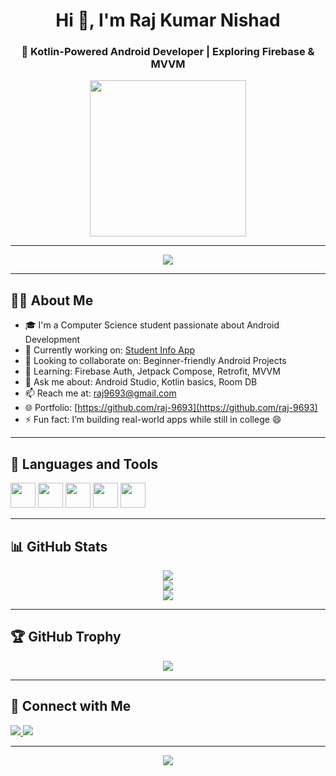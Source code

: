
<h1 align="center">Hi 👋, I'm Raj Kumar Nishad</h1>
<h3 align="center">🚀 Kotlin-Powered Android Developer | Exploring Firebase & MVVM</h3>

<p align="center">
  <img src="https://media.giphy.com/media/qgQUggAC3Pfv687qPC/giphy.gif" width="250">
</p>

---

<p align="center">
  <img src="https://readme-typing-svg.herokuapp.com?font=Fira+Code&size=22&pause=1000&color=00F7FF&center=true&width=440&lines=Android+Developer+%7C+Kotlin+Lover;Learning+Firebase+and+MVVM;Open+to+Internships+%26+Projects!" />
</p>

---

## 🧑‍💻 About Me

- 🎓 I'm a Computer Science student passionate about Android Development
- 🔭 Currently working on: [Student Info App](https://github.com/raj-9693/Student_info)
- 👯 Looking to collaborate on: Beginner-friendly Android Projects
- 🌱 Learning: Firebase Auth, Jetpack Compose, Retrofit, MVVM
- 💬 Ask me about: Android Studio, Kotlin basics, Room DB
- 📫 Reach me at: [raj9693@gmail.com](mailto:raj9693@gmail.com)
- 🌐 Portfolio: [https://github.com/raj-9693](https://github.com/raj-9693)
- ⚡ Fun fact: I’m building real-world apps while still in college 😄

---

## 🚀 Languages and Tools

<p align="left">
  <img src="https://cdn.jsdelivr.net/gh/devicons/devicon/icons/kotlin/kotlin-original.svg" width="40" height="40"/>
  <img src="https://cdn.jsdelivr.net/gh/devicons/devicon/icons/java/java-original.svg" width="40" height="40"/>
  <img src="https://cdn.jsdelivr.net/gh/devicons/devicon/icons/android/android-original.svg" width="40" height="40"/>
  <img src="https://cdn.jsdelivr.net/gh/devicons/devicon/icons/firebase/firebase-plain.svg" width="40" height="40"/>
  <img src="https://cdn.jsdelivr.net/gh/devicons/devicon/icons/git/git-original.svg" width="40" height="40"/>
</p>

---

## 📊 GitHub Stats

<p align="center">
  <img src="https://github-readme-stats.vercel.app/api?username=raj-9693&show_icons=true&theme=tokyonight" />
  <br>
  <img src="https://github-readme-streak-stats.herokuapp.com/?user=raj-9693&theme=tokyonight" />
  <br>
  <img src="https://github-readme-stats.vercel.app/api/top-langs?username=raj-9693&layout=compact&theme=tokyonight" />
</p>

---

## 🏆 GitHub Trophy

<p align="center">
  <img src="https://github-profile-trophy.vercel.app/?username=raj-9693&theme=tokyonight&no-frame=true&column=6" />
</p>

---

## 🔗 Connect with Me

<p align="left">
  <a href="https://linkedin.com/in/raj-kumar-nishad" target="_blank">
    <img src="https://img.shields.io/badge/LinkedIn-blue?style=flat&logo=linkedin" />
  </a>
  <a href="mailto:raj9693@gmail.com" target="_blank">
    <img src="https://img.shields.io/badge/Gmail-red?style=flat&logo=gmail" />
  </a>
</p>

---

<p align="center">
  <img src="https://komarev.com/ghpvc/?username=raj-9693&label=Profile+Views&color=brightgreen&style=flat" />
</p>

